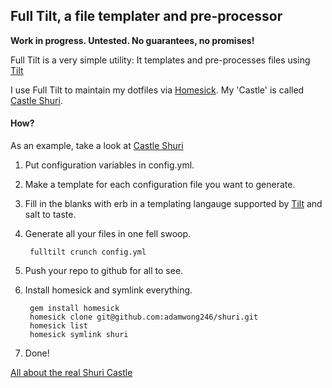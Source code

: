 ## Full Tilt, a file templater and pre-processor

**Work in progress. Untested. No guarantees, no promises!**

Full Tilt is a very simple utility: It templates and pre-processes files using [Tilt](https://github.com/rtomayko/tilt)

I use Full Tilt to maintain my dotfiles via [Homesick](https://github.com/technicalpickles/homesick). My 'Castle' is called [Castle Shuri](https://github.com/adamwong246/Castle-Shuri). 

#### How?

As an example, take a look at [Castle Shuri](https://github.com/adamwong246/Castle-Shuri)

1. Put configuration variables in config.yml.
2. Make a template for each configuration file you want to generate.
3. Fill in the blanks with erb in a templating langauge supported by [Tilt](https://github.com/rtomayko/tilt) and salt to taste.
4. Generate all your files in one fell swoop.

        fulltilt crunch config.yml
5. Push your repo to github for all to see. 
6. Install homesick and symlink everything.
        
        gem install homesick
        homesick clone git@github.com:adamwong246/shuri.git
        homesick list
        homesick symlink shuri
        
7. Done!

[All about the real Shuri Castle](http://en.wikipedia.org/wiki/Shuri_Castle)
